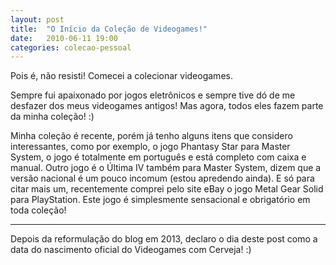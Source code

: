 ```yaml
---
layout: post
title:  "O Início da Coleção de Videogames!"
date:   2010-06-11 19:00
categories: colecao-pessoal
---
```

Pois é, não resisti! Comecei a colecionar videogames.

Sempre fui apaixonado por jogos eletrônicos e sempre tive dó de me desfazer dos meus videogames antigos!
Mas agora, todos eles fazem parte da minha coleção! :)

Minha coleção é recente, porém já tenho alguns itens que considero interessantes, como por exemplo,
o jogo Phantasy Star para Master System, o jogo é totalmente em português e está completo com caixa
e manual. Outro jogo é o Última IV também para Master System, dizem que a versão nacional é um pouco
incomum (estou apredendo ainda). E só para citar mais um, recentemente comprei pelo site eBay o jogo
Metal Gear Solid para PlayStation. Este jogo é simplesmente sensacional e obrigatório em toda coleção!

---


Depois da reformulação do blog em 2013, declaro o dia deste post como a data do nascimento oficial
do Videogames com Cerveja! :)
